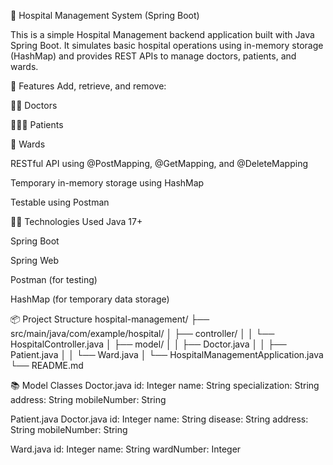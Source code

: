 🏥 Hospital Management System (Spring Boot)

This is a simple Hospital Management backend application built with Java Spring Boot. It simulates basic hospital operations using in-memory storage (HashMap) and provides REST APIs to manage doctors, patients, and wards.

🚀 Features
Add, retrieve, and remove:

👨‍⚕️ Doctors

🧑‍🤝‍🧑 Patients

🏨 Wards

RESTful API using @PostMapping, @GetMapping, and @DeleteMapping

Temporary in-memory storage using HashMap

Testable using Postman

🧑‍💻 Technologies Used
Java 17+

Spring Boot

Spring Web

Postman (for testing)

HashMap (for temporary data storage)


📦 Project Structure
hospital-management/
├── src/main/java/com/example/hospital/
│   ├── controller/
│   │   └── HospitalController.java
│   ├── model/
│   │   ├── Doctor.java
│   │   ├── Patient.java
│   │   └── Ward.java
│   └── HospitalManagementApplication.java
└── README.md


📚 Model Classes
Doctor.java
id: Integer
name: String
specialization: String
address: String
mobileNumber: String

Patient.java
Doctor.java
id: Integer
name: String
disease: String
address: String
mobileNumber: String

Ward.java
id: Integer
name: String
wardNumber: Integer
